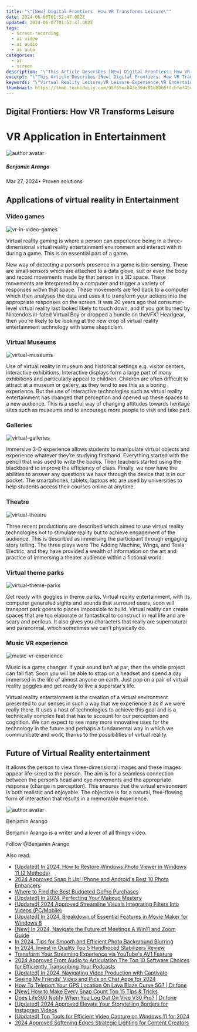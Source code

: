 ```yaml
---
title: "\"[New] Digital Frontiers  How VR Transforms Leisure\""
date: 2024-06-06T01:52:47.082Z
updated: 2024-06-07T01:52:47.082Z
tags: 
  - screen-recording
  - ai video
  - ai audio
  - ai auto
categories: 
  - ai
  - screen
description: "\"This Article Describes [New] Digital Frontiers: How VR Transforms Leisure\""
excerpt: "\"This Article Describes [New] Digital Frontiers: How VR Transforms Leisure\""
keywords: "\"Virtual Reality Leisure,VR Leisure Experience,VR Entertainment Shift,Digital Realm VR,Future Leisure Tech,Innovation in VR Play,Next-Gen VR Activities\""
thumbnail: https://thmb.techidaily.com/95f65ec843e39dc81b80b6ffcbfef45d788958cee2b82fb5803fb90b93482a66.jpg
---
```


## Digital Frontiers: How VR Transforms Leisure

# VR Application in Entertainment

![author avatar](https://images.wondershare.com/filmora/article-images/benjamin-arango-author.jpg)

##### Benjamin Arango

 Mar 27, 2024• Proven solutions

## Applications of virtual reality in Entertainment

###

### Video games

![vr-in-video-games](https://images.wondershare.com/filmora/article-images/vr-in-video-games.jpg)

 Virtual reality gaming is where a person can experience being in a three-dimensional virtual reality entertainment environment and interact with it during a game. This is an essential part of a game.

 New way of detecting a person’s presence in a game is bio-sensing. These are small sensors which are attached to a data glove, suit or even the body and record movements made by that person in a 3D space. These movements are interpreted by a computer and trigger a variety of responses within that space. These movements are fed back to a computer which then analyses the data and uses it to transform your actions into the appropriate responses on the screen. It was 20 years ago that consumer-level virtual reality last looked likely to touch down, and if you got burned by Nintendo’s ill-fated Virtual Boy or dropped a bundle on theVFX1 Headgear, then you’re likely to be looking at the new crop of virtual reality entertainment technology with some skepticism.

### Virtual Museums

![virtual-museums](https://images.wondershare.com/filmora/article-images/virtual-museums.jpg)

 Use of virtual reality in museum and historical settings e.g. visitor centers, interactive exhibitions. Interactive displays form a large part of many exhibitions and particularly appeal to children. Children are often difficult to attract at a museum or gallery, as they tend to see this as a boring experience. But the use of interactive technologies such as virtual reality entertainment has changed that perception and opened up these spaces to a new audience. This is a useful way of changing attitudes towards heritage sites such as museums and to encourage more people to visit and take part.

### Galleries

![virtual-galleries](https://images.wondershare.com/filmora/article-images/virtual-galleries.png)

 Immersive 3-D experience allows students to manipulate virtual objects and experience whatever they’re studying firsthand. Everything started with the pencil that was used to write the books. Then teachers started using the blackboard to improve the efficiency of class. Finally, we now have the abilities to answer any questions we have through the device that is in our pocket. The smartphones, tablets, laptops etc are used by universities to help students access their courses online at anytime.

### Theatre

![virtual-theatre](https://images.wondershare.com/filmora/article-images/virtual-theatre.jpg)

 Three recent productions are described which aimed to use virtual reality technologies not to stimulate reality but to achieve engagement of the audience. This is described as immersing the participant through engaging story telling. The three plays were The Adding Machine, Wings, and Tesla Electric, and they have provided a wealth of information on the art and practice of immersing a theater audience within a fictional world.

### Virtual theme parks

![virtual-theme-parks](https://images.wondershare.com/filmora/article-images/virtual-theme-parks.jpg)

 Get ready with goggles in theme parks. Virtual reality entertainment, with its computer generated sights and sounds that surround users, soon will transport park goers to places impossible to build. Virtual reality can create spaces that are too elaborate or fantastical to construct in real life and are scary and perilous. It also gives you characters that really are supernatural and paranormal, which sometimes we can’t physically do.

### Music VR experience

![music-vr-experience](https://images.wondershare.com/filmora/article-images/music-vr-experience.jpg)

 Music is a game changer. If your sound isn’t at par, then the whole project can fall flat. Soon you will be able to strap on a headset and spend a day immersed in the life of almost anyone on earth. Just pop on a pair of virtual reality goggles and get ready to live a superstar’s life.

 Virtual reality entertainment is the creation of a virtual environment presented to our senses in such a way that we experience it as if we were really there. It uses a host of technologies to achieve this goal and is a technically complex feat that has to account for our perception and cognition. We can expect to see many more innovative uses for the technology in the future and perhaps a fundamental way in which we communicate and work, thanks to the possibilities of virtual reality.

## Future of Virtual Reality entertainment

 It allows the person to view three-dimensional images and these images appear life-sized to the person. The aim is for a seamless connection between the person’s head and eye movements and the appropriate response (change in perception). This ensures that the virtual environment is both realistic and enjoyable. The objective is for a natural, free-flowing form of interaction that results in a memorable experience.

![author avatar](https://images.wondershare.com/filmora/article-images/benjamin-arango-author.jpg)

Benjamin Arango

Benjamin Arango is a writer and a lover of all things video.

Follow @Benjamin Arango


<ins class="adsbygoogle"
     style="display:block"
     data-ad-format="autorelaxed"
     data-ad-client="ca-pub-7571918770474297"
     data-ad-slot="1223367746"></ins>



<ins class="adsbygoogle"
     style="display:block"
     data-ad-client="ca-pub-7571918770474297"
     data-ad-slot="8358498916"
     data-ad-format="auto"
     data-full-width-responsive="true"></ins>


<span class="atpl-alsoreadstyle">Also read:</span>
<div><ul>
<li><a href="https://vp-tips.techidaily.com/updated-in-2024-how-to-restore-windows-photo-viewer-in-windows-11-2-methods/"><u>[Updated] In 2024, How to Restore Windows Photo Viewer in Windows 11 (2 Methods)</u></a></li>
<li><a href="https://vp-tips.techidaily.com/2024-approved-snap-it-up-iphone-and-androids-best-10-photo-enhancers/"><u>2024 Approved  Snap It Up!  IPhone and Android's Best 10 Photo Enhancers</u></a></li>
<li><a href="https://vp-tips.techidaily.com/where-to-find-the-best-budgeted-gopro-purchases/"><u>Where to Find the Best Budgeted GoPro Purchases</u></a></li>
<li><a href="https://vp-tips.techidaily.com/updated-in-2024-perfecting-your-makeup-mastery/"><u>[Updated] In 2024, Perfecting Your Makeup Mastery</u></a></li>
<li><a href="https://vp-tips.techidaily.com/updated-2024-approved-streamline-visuals-integrating-filters-into-videos-pcmobile/"><u>[Updated] 2024 Approved  Streamline Visuals  Integrating Filters Into Videos (PC/Mobile)</u></a></li>
<li><a href="https://vp-tips.techidaily.com/updated-in-2024-breakdown-of-essential-features-in-movie-maker-for-windows-8/"><u>[Updated] In 2024, Breakdown of Essential Features in Movie Maker for Windows 8</u></a></li>
<li><a href="https://vp-tips.techidaily.com/new-in-2024-navigate-the-future-of-meetings-a-win11-and-zoom-guide/"><u>[New] In 2024, Navigate the Future of Meetings  A Win11 and Zoom Guide</u></a></li>
<li><a href="https://vp-tips.techidaily.com/in-2024-tips-for-smooth-and-efficient-photo-background-blurring/"><u>In 2024, Tips for Smooth and Efficient Photo Background Blurring</u></a></li>
<li><a href="https://vp-tips.techidaily.com/in-2024-invest-in-quality-top-5-handhoced-stabilizers-review/"><u>In 2024, Invest in Quality  Top 5 Handhoced Stabilizers Review</u></a></li>
<li><a href="https://youtube-video-recordings.techidaily.com/transform-your-streaming-experience-via-youtubes-av1-feature/"><u>Transform Your Streaming Experience via YouTube's AV1 Feature</u></a></li>
<li><a href="https://audio-editing.techidaily.com/2024-approved-from-audio-to-articulation-the-top-10-software-choices-for-efficiently-transcribing-your-podcasts/"><u>2024 Approved From Audio to Articulation The Top 10 Software Choices for Efficiently Transcribing Your Podcasts</u></a></li>
<li><a href="https://video-screen-grab.techidaily.com/updated-in-2024-navigating-video-production-with-captivate/"><u>[Updated] In 2024, Navigating Video Production with Captivate</u></a></li>
<li><a href="https://facebook-video-content.techidaily.com/seeing-my-friends-video-and-pics-on-chat-apps-for-2024/"><u>Seeing My Friends' Video and Pics on Chat Apps for 2024</u></a></li>
<li><a href="https://change-location.techidaily.com/how-to-teleport-your-gps-location-on-lava-blaze-curve-5g-drfone-by-drfone-virtual-android/"><u>How To Teleport Your GPS Location On Lava Blaze Curve 5G? | Dr.fone</u></a></li>
<li><a href="https://snapchat-videos.techidaily.com/new-how-to-make-every-snap-count-top-15-tips-and-tricks/"><u>[New] How to Make Every Snap Count  Top 15 Tips & Tricks</u></a></li>
<li><a href="https://fake-location.techidaily.com/does-life360-notify-when-you-log-out-on-vivo-v30-pro-drfone-by-drfone-virtual-android/"><u>Does Life360 Notify When You Log Out On Vivo V30 Pro? | Dr.fone</u></a></li>
<li><a href="https://instagram-video-recordings.techidaily.com/updated-2024-approved-elevate-your-storytelling-borders-for-instagram-videos/"><u>[Updated] 2024 Approved  Elevate Your Storytelling  Borders for Instagram Videos</u></a></li>
<li><a href="https://video-capture.techidaily.com/updated-top-tools-for-efficient-video-capture-on-windows-11-for-2024/"><u>[Updated] Top Tools for Efficient Video Capture on Windows 11 for 2024</u></a></li>
<li><a href="https://youtube-stream.techidaily.com/2024-approved-softening-edges-strategic-lighting-for-content-creators/"><u>2024 Approved  Softening Edges  Strategic Lighting for Content Creators</u></a></li>
</ul></div>
